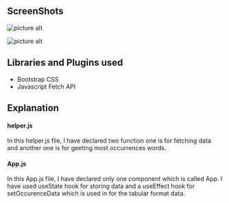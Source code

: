 ## ScreenShots

![picture alt](https://i.ibb.co/7VXjrTT/Capture.png "Test Case With 7")

![picture alt](https://i.ibb.co/0hv9RVP/Capture.png "Test Case With 5")

## Libraries and Plugins used

* Bootstrap CSS
* Javascript Fetch API

## Explanation

#### helper.js ####
In this helper.js file, I have declared two function one is for fetching data and another one is for geeting 
most occurrences words.

#### App.js ####
In this App.js file, I have declared only one component which is called App. I have used useState hook for 
storing data and a useEffect hook for setOccurenceData which is used in for the tabular format data.
